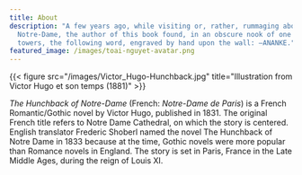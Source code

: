 ```yaml
---
title: About
description: "A few years ago, while visiting or, rather, rummaging about
  Notre-Dame, the author of this book found, in an obscure nook of one of the
  towers, the following word, engraved by hand upon the wall: —ANANKE."
featured_image: /images/toai-nguyet-avatar.png
---
```

{{< figure src="/images/Victor_Hugo-Hunchback.jpg" title="Illustration from Victor Hugo et son temps (1881)" >}}

_The Hunchback of Notre-Dame_ (French: _Notre-Dame de Paris_) is a French Romantic/Gothic novel by Victor Hugo, published in 1831. The original French title refers to Notre Dame Cathedral, on which the story is centered. English translator Frederic Shoberl named the novel The Hunchback of Notre Dame in 1833 because at the time, Gothic novels were more popular than Romance novels in England. The story is set in Paris, France in the Late Middle Ages, during the reign of Louis XI.
